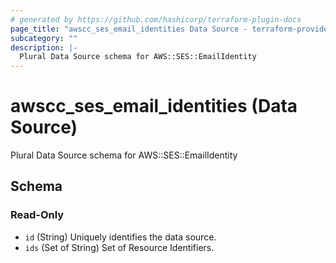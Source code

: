```yaml
---
# generated by https://github.com/hashicorp/terraform-plugin-docs
page_title: "awscc_ses_email_identities Data Source - terraform-provider-awscc"
subcategory: ""
description: |-
  Plural Data Source schema for AWS::SES::EmailIdentity
---
```


# awscc_ses_email_identities (Data Source)

Plural Data Source schema for AWS::SES::EmailIdentity



<!-- schema generated by tfplugindocs -->
## Schema

### Read-Only

- `id` (String) Uniquely identifies the data source.
- `ids` (Set of String) Set of Resource Identifiers.


